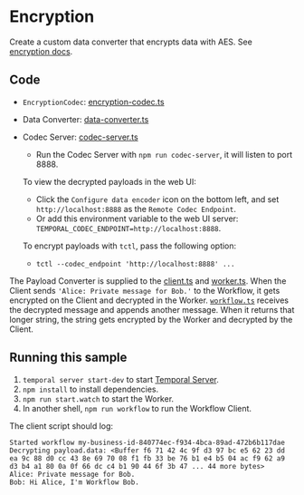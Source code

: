 # Encryption

Create a custom data converter that encrypts data with AES. See [encryption docs](https://docs.temporal.io/security/#encryption).

## Code

- `EncryptionCodec`: [encryption-codec.ts](./src/encryption-codec.ts)
- Data Converter: [data-converter.ts](./src/data-converter.ts)
- Codec Server: [codec-server.ts](./src/codec-server.ts)

  - Run the Codec Server with `npm run codec-server`, it will listen to port 8888.

  To view the decrypted payloads in the web UI:

  - Click the `Configure data encoder` icon on the bottom left, and set `http://localhost:8888` as the `Remote Codec Endpoint`.
  - Or add this environment variable to the web UI server: `TEMPORAL_CODEC_ENDPOINT=http://localhost:8888`.

  To encrypt payloads with `tctl`, pass the following option:

  - `tctl --codec_endpoint 'http://localhost:8888' ...`

The Payload Converter is supplied to the [client.ts](./src/client.ts) and [worker.ts](./src/worker.ts). When the Client sends `'Alice: Private message for Bob.'` to the Workflow, it gets encrypted on the Client and decrypted in the Worker. [`workflow.ts`](./src/workflow.ts) receives the decrypted message and appends another message. When it returns that longer string, the string gets encrypted by the Worker and decrypted by the Client.

## Running this sample

1. `temporal server start-dev` to start [Temporal Server](https://github.com/temporalio/cli/#installation).
1. `npm install` to install dependencies.
1. `npm run start.watch` to start the Worker.
1. In another shell, `npm run workflow` to run the Workflow Client.

The client script should log:

```
Started workflow my-business-id-840774ec-f934-4bca-89ad-472b6b117dae
Decrypting payload.data: <Buffer f6 71 42 4c 9f d3 97 bc e5 62 23 dd ea 9c 88 d0 cc 43 8e 69 70 08 f1 fb 33 be 76 b1 e4 b5 04 ac f9 62 a9 d3 b4 a1 80 0a 0f 66 dc c4 b1 90 44 6f 3b 47 ... 44 more bytes>
Alice: Private message for Bob.
Bob: Hi Alice, I'm Workflow Bob.
```
